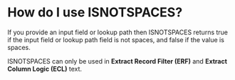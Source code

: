 
# How do I use ISNOTSPACES? 

If you provide an input field or lookup path then ISNOTSPACES returns true if the input field or lookup path field is not spaces, and false if the value is spaces.

ISNOTSPACES can only be used in **Extract Record Filter (ERF)** and **Extract Column Logic (ECL)** text.

